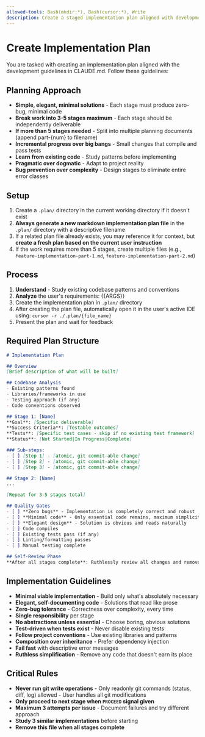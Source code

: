 ```yaml
---
allowed-tools: Bash(mkdir:*), Bash(cursor:*), Write
description: Create a staged implementation plan aligned with development guidelines
---
```


# Create Implementation Plan

You are tasked with creating an implementation plan aligned with the development guidelines in CLAUDE.md. Follow these guidelines:

## Planning Approach
- **Simple, elegant, minimal solutions** - Each stage must produce zero-bug, minimal code
- **Break work into 3-5 stages maximum** - Each stage should be independently deliverable
- **If more than 5 stages needed** - Split into multiple planning documents (append part-{num} to filename)
- **Incremental progress over big bangs** - Small changes that compile and pass tests
- **Learn from existing code** - Study patterns before implementing
- **Pragmatic over dogmatic** - Adapt to project reality
- **Bug prevention over complexity** - Design stages to eliminate entire error classes

## Setup
1. Create a `.plan/` directory in the current working directory if it doesn't exist
2. **Always generate a new markdown implementation plan file** in the `.plan/` directory with a descriptive filename
3. If a related plan file already exists, you may reference it for context, but **create a fresh plan based on the current user instruction**
4. If the work requires more than 5 stages, create multiple files (e.g., `feature-implementation-part-1.md`, `feature-implementation-part-2.md`)

## Process
1. **Understand** - Study existing codebase patterns and conventions
2. **Analyze** the user's requirements: {{ARGS}}
3. Create the implementation plan in `.plan/` directory
4. After creating the plan file, automatically open it in the user's active IDE using: `cursor -r ./.plan/{file_name}`
5. Present the plan and wait for feedback

## Required Plan Structure

```markdown
# Implementation Plan

## Overview
[Brief description of what will be built]

## Codebase Analysis
- Existing patterns found
- Libraries/frameworks in use
- Testing approach (if any)
- Code conventions observed

## Stage 1: [Name]
**Goal**: [Specific deliverable]
**Success Criteria**: [Testable outcomes]
**Tests**: [Specific test cases - skip if no existing test framework]
**Status**: [Not Started|In Progress|Complete]

### Sub-steps:
- [ ] [Step 1] - [atomic, git commit-able change]
- [ ] [Step 2] - [atomic, git commit-able change]
- [ ] [Step 3] - [atomic, git commit-able change]

## Stage 2: [Name]
...

[Repeat for 3-5 stages total]

## Quality Gates
- [ ] **Zero bugs** - Implementation is completely correct and robust
- [ ] **Minimal code** - Only essential code remains, maximum simplicity achieved
- [ ] **Elegant design** - Solution is obvious and reads naturally
- [ ] Code compiles
- [ ] Existing tests pass (if any)
- [ ] Linting/formatting passes
- [ ] Manual testing complete

## Self-Review Phase
**After all stages complete**: Ruthlessly review all changes and remove any parts that were not absolutely necessary for the task. The final solution should be minimal, elegant, and completely bug-free.
```

## Implementation Guidelines
- **Minimal viable implementation** - Build only what's absolutely necessary
- **Elegant, self-documenting code** - Solutions that read like prose
- **Zero-bug tolerance** - Correctness over complexity, every time
- **Single responsibility** per stage
- **No abstractions unless essential** - Choose boring, obvious solutions
- **Test-driven when tests exist** - Never disable existing tests
- **Follow project conventions** - Use existing libraries and patterns
- **Composition over inheritance** - Prefer dependency injection
- **Fail fast** with descriptive error messages
- **Ruthless simplification** - Remove any code that doesn't earn its place

## Critical Rules
- **Never run git write operations** - Only readonly git commands (status, diff, log) allowed - User handles all git modifications
- **Only proceed to next stage when `PROCEED` signal given**
- **Maximum 3 attempts per issue** - Document failures and try different approach
- **Study 3 similar implementations** before starting
- **Remove this file when all stages complete**